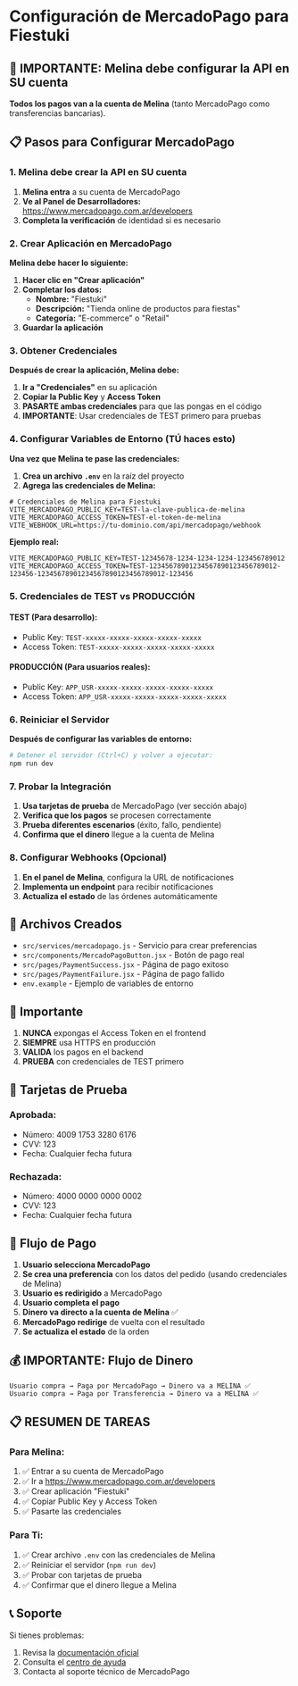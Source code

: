 # Configuración de MercadoPago para Fiestuki

## 🎯 **IMPORTANTE: Melina debe configurar la API en SU cuenta**

**Todos los pagos van a la cuenta de Melina** (tanto MercadoPago como transferencias bancarias).

## 📋 Pasos para Configurar MercadoPago

### 1. Melina debe crear la API en SU cuenta
1. **Melina entra** a su cuenta de MercadoPago
2. **Ve al Panel de Desarrolladores:** https://www.mercadopago.com.ar/developers
3. **Completa la verificación** de identidad si es necesario

### 2. Crear Aplicación en MercadoPago
**Melina debe hacer lo siguiente:**
1. **Hacer clic en "Crear aplicación"**
2. **Completar los datos:**
   - **Nombre:** "Fiestuki"
   - **Descripción:** "Tienda online de productos para fiestas"
   - **Categoría:** "E-commerce" o "Retail"
3. **Guardar la aplicación**

### 3. Obtener Credenciales
**Después de crear la aplicación, Melina debe:**
1. **Ir a "Credenciales"** en su aplicación
2. **Copiar la Public Key** y **Access Token**
3. **PASARTE ambas credenciales** para que las pongas en el código
4. **IMPORTANTE**: Usar credenciales de TEST primero para pruebas

### 4. Configurar Variables de Entorno (TÚ haces esto)
**Una vez que Melina te pase las credenciales:**
1. **Crea un archivo `.env`** en la raíz del proyecto
2. **Agrega las credenciales de Melina:**

```env
# Credenciales de Melina para Fiestuki
VITE_MERCADOPAGO_PUBLIC_KEY=TEST-la-clave-publica-de-melina
VITE_MERCADOPAGO_ACCESS_TOKEN=TEST-el-token-de-melina
VITE_WEBHOOK_URL=https://tu-dominio.com/api/mercadopago/webhook
```

**Ejemplo real:**
```env
VITE_MERCADOPAGO_PUBLIC_KEY=TEST-12345678-1234-1234-1234-123456789012
VITE_MERCADOPAGO_ACCESS_TOKEN=TEST-12345678901234567890123456789012-123456-12345678901234567890123456789012-123456
```

### 5. Credenciales de TEST vs PRODUCCIÓN

#### TEST (Para desarrollo):
- Public Key: `TEST-xxxxx-xxxxx-xxxxx-xxxxx-xxxxx`
- Access Token: `TEST-xxxxx-xxxxx-xxxxx-xxxxx-xxxxx`

#### PRODUCCIÓN (Para usuarios reales):
- Public Key: `APP_USR-xxxxx-xxxxx-xxxxx-xxxxx-xxxxx`
- Access Token: `APP_USR-xxxxx-xxxxx-xxxxx-xxxxx-xxxxx`

### 6. Reiniciar el Servidor
**Después de configurar las variables de entorno:**
```bash
# Detener el servidor (Ctrl+C) y volver a ejecutar:
npm run dev
```

### 7. Probar la Integración
1. **Usa tarjetas de prueba** de MercadoPago (ver sección abajo)
2. **Verifica que los pagos** se procesen correctamente
3. **Prueba diferentes escenarios** (éxito, fallo, pendiente)
4. **Confirma que el dinero** llegue a la cuenta de Melina

### 8. Configurar Webhooks (Opcional)
1. **En el panel de Melina**, configura la URL de notificaciones
2. **Implementa un endpoint** para recibir notificaciones
3. **Actualiza el estado** de las órdenes automáticamente

## 🔧 Archivos Creados

- `src/services/mercadopago.js` - Servicio para crear preferencias
- `src/components/MercadoPagoButton.jsx` - Botón de pago real
- `src/pages/PaymentSuccess.jsx` - Página de pago exitoso
- `src/pages/PaymentFailure.jsx` - Página de pago fallido
- `env.example` - Ejemplo de variables de entorno

## 🚨 Importante

1. **NUNCA** expongas el Access Token en el frontend
2. **SIEMPRE** usa HTTPS en producción
3. **VALIDA** los pagos en el backend
4. **PRUEBA** con credenciales de TEST primero

## 📱 Tarjetas de Prueba

### Aprobada:
- Número: 4009 1753 3280 6176
- CVV: 123
- Fecha: Cualquier fecha futura

### Rechazada:
- Número: 4000 0000 0000 0002
- CVV: 123
- Fecha: Cualquier fecha futura

## 🔄 Flujo de Pago

1. **Usuario selecciona MercadoPago**
2. **Se crea una preferencia** con los datos del pedido (usando credenciales de Melina)
3. **Usuario es redirigido** a MercadoPago
4. **Usuario completa el pago**
5. **Dinero va directo a la cuenta de Melina** ✅
6. **MercadoPago redirige** de vuelta con el resultado
7. **Se actualiza el estado** de la orden

## 💰 **IMPORTANTE: Flujo de Dinero**
```
Usuario compra → Paga por MercadoPago → Dinero va a MELINA ✅
Usuario compra → Paga por Transferencia → Dinero va a MELINA ✅
```

## 📋 **RESUMEN DE TAREAS**

### **Para Melina:**
1. ✅ Entrar a su cuenta de MercadoPago
2. ✅ Ir a https://www.mercadopago.com.ar/developers
3. ✅ Crear aplicación "Fiestuki"
4. ✅ Copiar Public Key y Access Token
5. ✅ Pasarte las credenciales

### **Para Ti:**
1. ✅ Crear archivo `.env` con las credenciales de Melina
2. ✅ Reiniciar el servidor (`npm run dev`)
3. ✅ Probar con tarjetas de prueba
4. ✅ Confirmar que el dinero llegue a Melina

## 📞 Soporte

Si tienes problemas:
1. Revisa la [documentación oficial](https://www.mercadopago.com.ar/developers)
2. Consulta el [centro de ayuda](https://www.mercadopago.com.ar/ayuda)
3. Contacta al soporte técnico de MercadoPago
